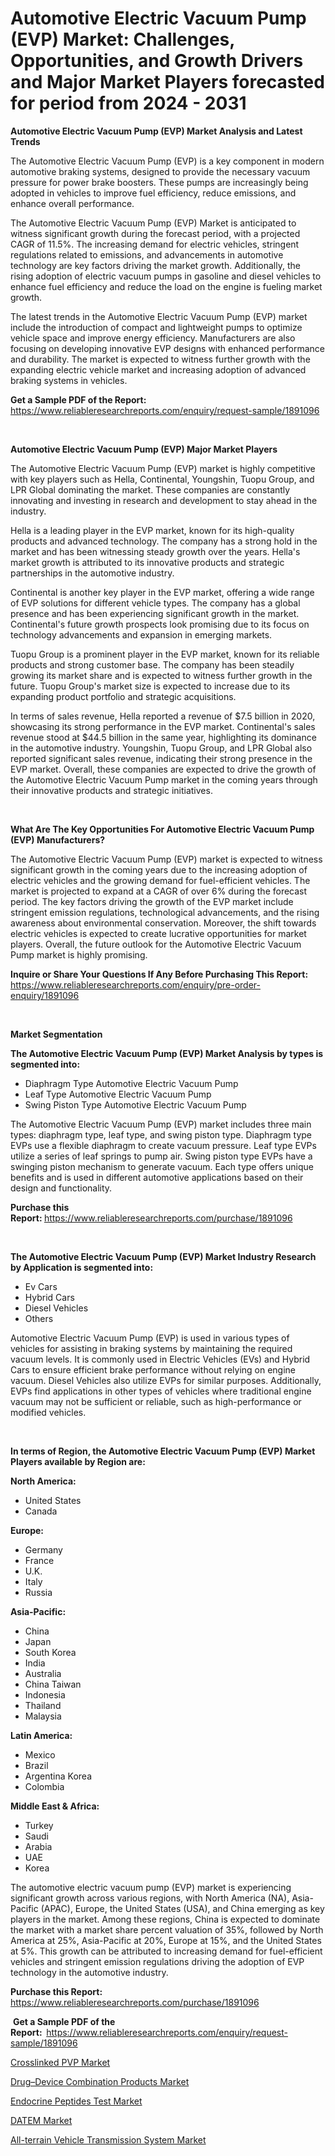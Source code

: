 <p><h1>Automotive Electric Vacuum Pump (EVP) Market: Challenges, Opportunities, and Growth Drivers and Major Market Players forecasted for period from 2024 - 2031</h1></p><p><strong>Automotive Electric Vacuum Pump (EVP) Market Analysis and Latest Trends</strong></p>
<p><p>The Automotive Electric Vacuum Pump (EVP) is a key component in modern automotive braking systems, designed to provide the necessary vacuum pressure for power brake boosters. These pumps are increasingly being adopted in vehicles to improve fuel efficiency, reduce emissions, and enhance overall performance.</p><p>The Automotive Electric Vacuum Pump (EVP) Market is anticipated to witness significant growth during the forecast period, with a projected CAGR of 11.5%. The increasing demand for electric vehicles, stringent regulations related to emissions, and advancements in automotive technology are key factors driving the market growth. Additionally, the rising adoption of electric vacuum pumps in gasoline and diesel vehicles to enhance fuel efficiency and reduce the load on the engine is fueling market growth.</p><p>The latest trends in the Automotive Electric Vacuum Pump (EVP) market include the introduction of compact and lightweight pumps to optimize vehicle space and improve energy efficiency. Manufacturers are also focusing on developing innovative EVP designs with enhanced performance and durability. The market is expected to witness further growth with the expanding electric vehicle market and increasing adoption of advanced braking systems in vehicles.</p></p>
<p><strong>Get a Sample PDF of the Report:&nbsp;</strong> <a href="https://www.reliableresearchreports.com/enquiry/request-sample/1891096">https://www.reliableresearchreports.com/enquiry/request-sample/1891096</a></p>
<p>&nbsp;</p>
<p><strong>Automotive Electric Vacuum Pump (EVP) Major Market Players</strong></p>
<p><p>The Automotive Electric Vacuum Pump (EVP) market is highly competitive with key players such as Hella, Continental, Youngshin, Tuopu Group, and LPR Global dominating the market. These companies are constantly innovating and investing in research and development to stay ahead in the industry.</p><p>Hella is a leading player in the EVP market, known for its high-quality products and advanced technology. The company has a strong hold in the market and has been witnessing steady growth over the years. Hella's market growth is attributed to its innovative products and strategic partnerships in the automotive industry.</p><p>Continental is another key player in the EVP market, offering a wide range of EVP solutions for different vehicle types. The company has a global presence and has been experiencing significant growth in the market. Continental's future growth prospects look promising due to its focus on technology advancements and expansion in emerging markets.</p><p>Tuopu Group is a prominent player in the EVP market, known for its reliable products and strong customer base. The company has been steadily growing its market share and is expected to witness further growth in the future. Tuopu Group's market size is expected to increase due to its expanding product portfolio and strategic acquisitions.</p><p>In terms of sales revenue, Hella reported a revenue of $7.5 billion in 2020, showcasing its strong performance in the EVP market. Continental's sales revenue stood at $44.5 billion in the same year, highlighting its dominance in the automotive industry. Youngshin, Tuopu Group, and LPR Global also reported significant sales revenue, indicating their strong presence in the EVP market. Overall, these companies are expected to drive the growth of the Automotive Electric Vacuum Pump market in the coming years through their innovative products and strategic initiatives.</p></p>
<p>&nbsp;</p>
<p><strong>What Are The Key Opportunities For Automotive Electric Vacuum Pump (EVP) Manufacturers?</strong></p>
<p><p>The Automotive Electric Vacuum Pump (EVP) market is expected to witness significant growth in the coming years due to the increasing adoption of electric vehicles and the growing demand for fuel-efficient vehicles. The market is projected to expand at a CAGR of over 6% during the forecast period. The key factors driving the growth of the EVP market include stringent emission regulations, technological advancements, and the rising awareness about environmental conservation. Moreover, the shift towards electric vehicles is expected to create lucrative opportunities for market players. Overall, the future outlook for the Automotive Electric Vacuum Pump market is highly promising.</p></p>
<p><strong>Inquire or Share Your Questions If Any Before Purchasing This Report:</strong> <a href="https://www.reliableresearchreports.com/enquiry/pre-order-enquiry/1891096">https://www.reliableresearchreports.com/enquiry/pre-order-enquiry/1891096</a></p>
<p>&nbsp;</p>
<p><strong>Market Segmentation</strong></p>
<p><strong>The Automotive Electric Vacuum Pump (EVP) Market Analysis by types is segmented into:</strong></p>
<p><ul><li>Diaphragm Type Automotive Electric Vacuum Pump</li><li>Leaf Type Automotive Electric Vacuum Pump</li><li>Swing Piston Type Automotive Electric Vacuum Pump</li></ul></p>
<p><p>The Automotive Electric Vacuum Pump (EVP) market includes three main types: diaphragm type, leaf type, and swing piston type. Diaphragm type EVPs use a flexible diaphragm to create vacuum pressure. Leaf type EVPs utilize a series of leaf springs to pump air. Swing piston type EVPs have a swinging piston mechanism to generate vacuum. Each type offers unique benefits and is used in different automotive applications based on their design and functionality.</p></p>
<p><strong>Purchase this Report:&nbsp;</strong><a href="https://www.reliableresearchreports.com/purchase/1891096">https://www.reliableresearchreports.com/purchase/1891096</a></p>
<p>&nbsp;</p>
<p><strong>The Automotive Electric Vacuum Pump (EVP) Market Industry Research by Application is segmented into:</strong></p>
<p><ul><li>Ev Cars</li><li>Hybrid Cars</li><li>Diesel Vehicles</li><li>Others</li></ul></p>
<p><p>Automotive Electric Vacuum Pump (EVP) is used in various types of vehicles for assisting in braking systems by maintaining the required vacuum levels. It is commonly used in Electric Vehicles (EVs) and Hybrid Cars to ensure efficient brake performance without relying on engine vacuum. Diesel Vehicles also utilize EVPs for similar purposes. Additionally, EVPs find applications in other types of vehicles where traditional engine vacuum may not be sufficient or reliable, such as high-performance or modified vehicles.</p></p>
<p>&nbsp;</p>
<p><strong>In terms of Region, the Automotive Electric Vacuum Pump (EVP) Market Players available by Region are:</strong></p>
<p>
    <p> <strong> North America: </strong>
        <ul>
            <li>United States</li>
            <li>Canada</li>
        </ul>
        </p> 
    <p> <strong> Europe: </strong>
        <ul>
            <li>Germany</li>
            <li>France</li>
            <li>U.K.</li>
            <li>Italy</li>
            <li>Russia</li>
        </ul>
        </p> 
    <p> <strong> Asia-Pacific: </strong>
        <ul>
            <li>China</li>
            <li>Japan</li>
            <li>South Korea</li>
            <li>India</li>
            <li>Australia</li>
            <li>China Taiwan</li>
            <li>Indonesia</li>
            <li>Thailand</li>
            <li>Malaysia</li>
        </ul>
        </p> 
    <p> <strong> Latin America: </strong>
        <ul>
            <li>Mexico</li>
            <li>Brazil</li>
            <li>Argentina Korea</li>
            <li>Colombia</li>
        </ul>
        </p> 
    <p> <strong> Middle East & Africa: </strong>
        <ul>
            <li>Turkey</li>
            <li>Saudi</li>
            <li>Arabia</li>
            <li>UAE</li>
            <li>Korea</li>
        </ul>
    </p>
    </p>
<p><p>The automotive electric vacuum pump (EVP) market is experiencing significant growth across various regions, with North America (NA), Asia-Pacific (APAC), Europe, the United States (USA), and China emerging as key players in the market. Among these regions, China is expected to dominate the market with a market share percent valuation of 35%, followed by North America at 25%, Asia-Pacific at 20%, Europe at 15%, and the United States at 5%. This growth can be attributed to increasing demand for fuel-efficient vehicles and stringent emission regulations driving the adoption of EVP technology in the automotive industry.</p></p>
<p><strong>Purchase this Report: </strong><a href="https://www.reliableresearchreports.com/purchase/1891096">https://www.reliableresearchreports.com/purchase/1891096</a></p>
<p>&nbsp;<strong>Get a Sample PDF of the Report:&nbsp;&nbsp;</strong><a href="https://www.reliableresearchreports.com/enquiry/request-sample/1891096">https://www.reliableresearchreports.com/enquiry/request-sample/1891096</a></p>
<p><strong></strong></p>
<p><p><a href="https://view.publitas.com/reportprime-1/crosslinked-pvp-market-insights-market-players-and-forecast-till-2031/">Crosslinked PVP Market</a></p><p><a href="https://pretty-mail-caf.notion.site/Drug-Device-Combination-Products-Market-Furnish-Information-about-Market-Size-Market-Share-Market--3e76f02540884835804ff7ec0dfae9e8">Drug–Device Combination Products Market</a></p><p><a href="https://automatic-knee-4c7.notion.site/Endocrine-Peptides-Test-Market-Insights-Market-Players-and-Forecast-Till-2031-76778fa46b094ad3b2e11bc56f576647">Endocrine Peptides Test Market</a></p><p><a href="https://view.publitas.com/reportprime-1/datem-market-a-comprehensive-report-of-its-market-share-growth-trends-2024-2031/">DATEM Market</a></p><p><a href="https://github.com/kufem1/Market-Research-Report-List-1/blob/main/all-terrain-vehicle-transmission-system-market.md">All-terrain Vehicle Transmission System Market</a></p></p>